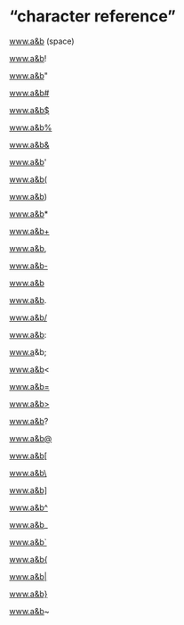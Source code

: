 # “character reference”

www.a&b (space)

www.a&b!

www.a&b"

www.a&b#

www.a&b$

www.a&b%

www.a&b&

www.a&b'

www.a&b(

www.a&b)

www.a&b*

www.a&b+

www.a&b,

www.a&b-

www.a&b

www.a&b.

www.a&b/

www.a&b:

www.a&b;

www.a&b<

www.a&b=

www.a&b>

www.a&b?

www.a&b@

www.a&b[

www.a&b\

www.a&b]

www.a&b^

www.a&b_

www.a&b`

www.a&b{

www.a&b|

www.a&b}

www.a&b~
